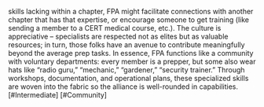 skills lacking within a chapter, FPA might facilitate connections with another chapter that has that expertise, or encourage someone to get training (like sending a member to a CERT medical course, etc.). The culture is appreciative – specialists are respected not as elites but as valuable resources; in turn, those folks have an avenue to contribute meaningfully beyond the average prep tasks. In essence, FPA functions like a community with voluntary departments: every member is a prepper, but some also wear hats like “radio guru,” “mechanic,” “gardener,” “security trainer.” Through workshops, documentation, and operational plans, these specialized skills are woven into the fabric so the alliance is well-rounded in capabilities. [#Intermediate] [#Community]